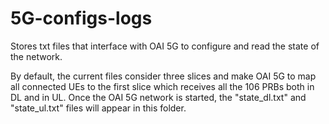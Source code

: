 # 5G-configs-logs
Stores txt files that interface with OAI 5G to configure and read the state of the network.

By default, the current files consider three slices and make OAI 5G to map all connected UEs to the first slice which receives all the 106 PRBs both in DL and in UL.
Once the OAI 5G network is started, the "state_dl.txt" and "state_ul.txt" files will appear in this folder.
